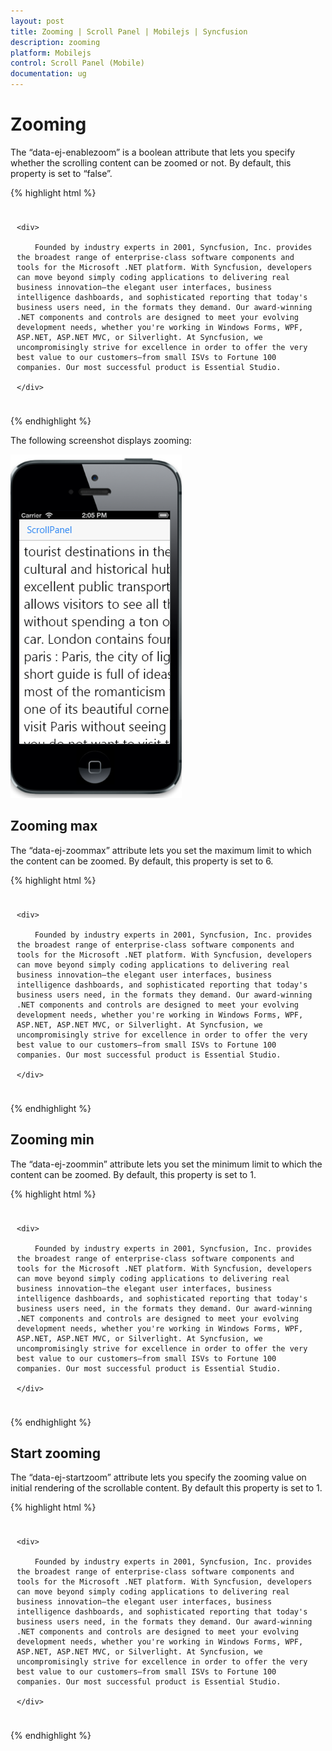 ```yaml
---
layout: post
title: Zooming | Scroll Panel | Mobilejs | Syncfusion
description: zooming
platform: Mobilejs
control: Scroll Panel (Mobile)
documentation: ug
---
```


# Zooming

The “data-ej-enablezoom” is a boolean attribute that lets you specify whether the scrolling content can be zoomed or not. By default, this property is set to “false”.

{% highlight html %}

<div data-role="ejmheader" data-ej-title="ScrollPanel"></div>

<div id="maincontent" style="padding:10px">

	<div>

		Founded by industry experts in 2001, Syncfusion, Inc. provides the broadest range of enterprise-class software components and tools for the Microsoft .NET platform. With Syncfusion, developers can move beyond simply coding applications to delivering real business innovation—the elegant user interfaces, business intelligence dashboards, and sophisticated reporting that today's business users need, in the formats they demand. Our award-winning .NET components and controls are designed to meet your evolving development needs, whether you're working in Windows Forms, WPF, ASP.NET, ASP.NET MVC, or Silverlight. At Syncfusion, we uncompromisingly strive for excellence in order to offer the very best value to our customers—from small ISVs to Fortune 100 companies. Our most successful product is Essential Studio.

	</div>

</div>

<div id="sample_scrollpanel" data-role="ejmscrollpanel" data-ej-target="maincontent" data-ej-enablezoom="true" data-ej-startzoom="2" data-ej-enablenativescrolling="false" /> 

{% endhighlight %}

The following screenshot displays zooming:

![](Zooming_images/Zooming_img1.png)

## Zooming max

The “data-ej-zoommax” attribute lets you set the maximum limit to which the content can be zoomed. By default, this property is set to 6.

{% highlight html %}

<div data-role="ejmheader" data-ej-title="ScrollPanel"></div>

<div id="maincontent" style="padding:10px">

	<div>

		Founded by industry experts in 2001, Syncfusion, Inc. provides the broadest range of enterprise-class software components and tools for the Microsoft .NET platform. With Syncfusion, developers can move beyond simply coding applications to delivering real business innovation—the elegant user interfaces, business intelligence dashboards, and sophisticated reporting that today's business users need, in the formats they demand. Our award-winning .NET components and controls are designed to meet your evolving development needs, whether you're working in Windows Forms, WPF, ASP.NET, ASP.NET MVC, or Silverlight. At Syncfusion, we uncompromisingly strive for excellence in order to offer the very best value to our customers—from small ISVs to Fortune 100 companies. Our most successful product is Essential Studio.

	</div>

</div>

<div id="sample_scrollpanel" data-role="ejmscrollpanel" data-ej-target="maincontent" data-ej-enablenativescrolling="false" data-ej-startzoom="2" data-ej-enablezoom="true" data-ej-zoommax="1" />

{% endhighlight %}

## Zooming  min

The “data-ej-zoommin” attribute lets you set the minimum limit to which the content can be zoomed. By default, this property is set to 1.

{% highlight html %}

<div data-role="ejmheader" data-ej-title="ScrollPanel"></div>

<div id="maincontent" style="padding:10px">

	<div>

		Founded by industry experts in 2001, Syncfusion, Inc. provides the broadest range of enterprise-class software components and tools for the Microsoft .NET platform. With Syncfusion, developers can move beyond simply coding applications to delivering real business innovation—the elegant user interfaces, business intelligence dashboards, and sophisticated reporting that today's business users need, in the formats they demand. Our award-winning .NET components and controls are designed to meet your evolving development needs, whether you're working in Windows Forms, WPF, ASP.NET, ASP.NET MVC, or Silverlight. At Syncfusion, we uncompromisingly strive for excellence in order to offer the very best value to our customers—from small ISVs to Fortune 100 companies. Our most successful product is Essential Studio.

	</div>

</div>

<div id="sample_scrollpanel" data-role="ejmscrollpanel" data-ej-target="maincontent" data-ej-startzoom="1" data-ej-enablezoom="true" data-ej-enablenativescrolling="false" data-ej-zoommin="2" />

{% endhighlight %}

## Start zooming

The “data-ej-startzoom” attribute lets you specify the zooming value on initial rendering of the scrollable content.  By default this property is set to 1.

{% highlight html %}

<div data-role="ejmheader" data-ej-title="ScrollPanel"></div>

<div id="maincontent" style="padding:10px">

	<div>

		Founded by industry experts in 2001, Syncfusion, Inc. provides the broadest range of enterprise-class software components and tools for the Microsoft .NET platform. With Syncfusion, developers can move beyond simply coding applications to delivering real business innovation—the elegant user interfaces, business intelligence dashboards, and sophisticated reporting that today's business users need, in the formats they demand. Our award-winning .NET components and controls are designed to meet your evolving development needs, whether you're working in Windows Forms, WPF, ASP.NET, ASP.NET MVC, or Silverlight. At Syncfusion, we uncompromisingly strive for excellence in order to offer the very best value to our customers—from small ISVs to Fortune 100 companies. Our most successful product is Essential Studio.

	</div>

</div>

<div id="sample_scrollpanel" data-role="ejmscrollpanel" data-ej-target="maincontent" data-ej-enablezoom="true" data-ej-startzoom="2" />

{% endhighlight %}

